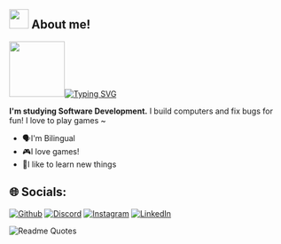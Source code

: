 ## <img height="35" src="https://emoji.gg/assets/emoji/5932-purple-sparkling-star.gif"/> About me!

<a target="_blank" rel="noopener noreferrer nofollow" href="https://user-images.githubusercontent.com/74038190/216649417-9acc58df-9186-4132-ad43-819a57babb67.gif"><img src="https://user-images.githubusercontent.com/74038190/216649417-9acc58df-9186-4132-ad43-819a57babb67.gif" width="100" data-animated-image="" style="max-width: 100%;"></a>[![Typing SVG](https://readme-typing-svg.demolab.com?font=Pacifico&pause=1000&color=DA31F7&random=false&width=435&lines=Hi!+I'm+Isabel;I'm+a+Gamer;I'm+an+Artist)](https://git.io/typing-svg)

**I'm studying Software Development.**
I build computers and fix bugs for fun! I love to play games ~

<ul>
    <li><span style=’font-size:100px;’>&#x1F5E3;&#xFE0F;</span>I'm Bilingual</li>
    <li><span style=’font-size:100px;’>&#x1F3AE;</span>I love games!</li>
    <li><span style=’font-size:100px;’>&#x1F4D8;</span>I like to learn new things</li>
</ul>

## 🌐 Socials:
[![Github](https://img.shields.io/badge/Github-%2324192eDA.svg?logo=github&logoColor=white)](https://github.com/ibracho) [![Discord](https://img.shields.io/badge/Discord-%237289DA.svg?logo=discord&logoColor=white)]() [![Instagram](https://img.shields.io/badge/Instagram-%23E4405F.svg?logo=Instagram&logoColor=white)]() [![LinkedIn](https://img.shields.io/badge/LinkedIn-%230077B5.svg?logo=linkedin&logoColor=white)](https://www.linkedin.com/in/isabel-bracho-76a0471a3/)

![Readme Quotes](https://quotes-github-readme.vercel.app/api?type=horizontal&theme=tokyonight&quote=“In+software+development,+the+best+ideas+are+often+the+old+ideas.”+—+Robert+C.+Martin)

